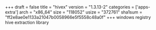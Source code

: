 +++
draft = false
title = "hivex"
version = "1.3.13-2"
categories = ['apps-extra']
arch = "x86_64"
size = "118052"
usize = "372761"
sha1sum = "ff2e8ae0e1133a21047b0058966e5f5558c48a0f"
+++
windows registry hive extraction library